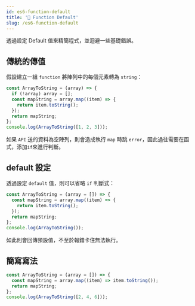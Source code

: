 ```yaml
---
id: es6-function-default
title: '📜 Function Default'
slug: /es6-function-default
---
```


透過設定 Default 值來精簡程式，並迴避一些基礎錯誤。

## 傳統的傳值

假設建立一組 `function` 將陣列中的每個元素轉為 `string`：

```js
const ArrayToString = (array) => {
  if (!array) array = [];
  const mapString = array.map((item) => {
    return item.toString();
  });
  return mapString;
};
console.log(ArrayToString([1, 2, 3]));
```

如果 `API` 送的資料為空陣列，則會造成執行 `map` 時跳 `error`，因此過往需要在函式，添加`if`來進行判斷。

## default 設定

透過設定 `default` 值，則可以省略 `if` 判斷式：

```js
const ArrayToString = (array = []) => {
  const mapString = array.map((item) => {
    return item.toString();
  });
  return mapString;
};
console.log(ArrayToString());
```

如此則會回傳預設值，不至於報錯卡住無法執行。

## 簡寫寫法

```js
const ArrayToString = (array = []) => {
  const mapString = array.map((item) => item.toString());
  return mapString;
};
console.log(ArrayToString([2, 4, 6]));
```
